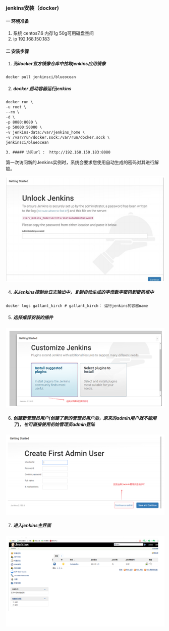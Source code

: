 ### jenkins安装（docker)



#### 一  环境准备



1. 系统 centos7.6 内存1g 50g可用磁盘空间
2.  ip 192.168.150.183





#### 二  安装步骤



1. #####  到docker官方镜像仓库中拉取jenkins应用镜像



```
docker pull jenkinsci/blueocean
```



2. ##### docker 启动容器运行jenkins



```
docker run \
-u root \
--rm \
-d \
-p 8080:8080 \
-p 50000:50000 \
-v jenkins-data:/var/jenkins_home \
-v /var/run/docker.sock:/var/run/docker.sock \
jenkinsci/blueocean
```



    3. ##### 访问url :  http://192.168.150.183:8080

​       第一次访问新的Jenkins实例时，系统会要求您使用自动生成的密码对其进行解锁。





![](images/j1.png)



4. ##### 从Jenkins控制台日志输出中，复制自动生成的字母数字密码到密码框中



```
docker logs gallant_kirch # gallant_kirch： 运行jenkins的容器name
```



5. ##### 选择推荐安装的插件





![](images/j2.png)







6. #####    创建新管理员用户(创建了新的管理员用户后，原来的admin用户就不能用了)，也可直接使用初始管理员admin登陆





![](images/j3.png)





7. #####  进入jenkins主界面







![](images/j4.png)





